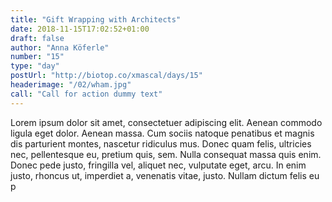 ```yaml
---
title: "Gift Wrapping with Architects"
date: 2018-11-15T17:02:52+01:00
draft: false
author: "Anna Köferle"
number: "15"
type: "day"
postUrl: "http://biotop.co/xmascal/days/15"
headerimage: "/02/wham.jpg"
call: "Call for action dummy text"
---
```

Lorem ipsum dolor sit amet, consectetuer adipiscing elit. Aenean commodo ligula eget dolor. Aenean massa. Cum sociis natoque penatibus et magnis dis parturient montes, nascetur ridiculus mus. Donec quam felis, ultricies nec, pellentesque eu, pretium quis, sem. Nulla consequat massa quis enim. Donec pede justo, fringilla vel, aliquet nec, vulputate eget, arcu. In enim justo, rhoncus ut, imperdiet a, venenatis vitae, justo. Nullam dictum felis eu p
